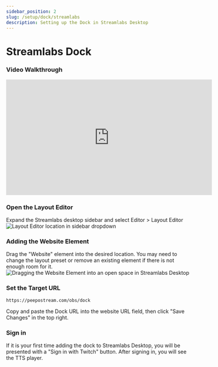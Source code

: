 ```yaml
---
sidebar_position: 2
slug: /setup/dock/streamlabs
description: Setting up the Dock in Streamlabs Desktop
---
```


# Streamlabs Dock

### Video Walkthrough

<iframe width="560" height="315" src="https://www.youtube-nocookie.com/embed/vJrVP-57zJo" title="YouTube video player" frameborder="0" allow="accelerometer; autoplay; clipboard-write; encrypted-media; gyroscope; picture-in-picture; web-share" allowfullscreen></iframe>

### Open the Layout Editor

Expand the Streamlabs desktop sidebar and select Editor > Layout Editor  
![Layout Editor location in sidebar dropdown](@site/static/img/Layout_Editor_Streamlabs.png)

### Adding the Website Element

Drag the "Website" element into the desired location. You may need to change the layout preset or remove an existing element if there is not enough room for it.  
 ![Dragging the Website Element into an open space in Streamlabs Desktop](@site/static/img/Website_Element_Streamlabs.png)

### Set the Target URL

```
https://peepostream.com/obs/dock
```

 Copy and paste the Dock URL into the website URL field, then click "Save Changes" in the top right.

### Sign in

If it is your first time adding the dock to Streamlabs Desktop, you will be presented with a "Sign in with Twitch" button. After signing in, you will see the TTS player.
